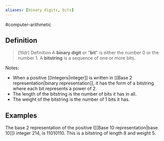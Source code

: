 ```yaml
---
aliases: [binary digits, bits]
--- 
```


#computer-arithmetic 
## Definition 

> [!tldr] Definition
> A **binary digit** or "**bit**" is either the number $0$ or the number $1$. A **bitstring** is a sequence of one or more bits.  

Notes: 
- When a positive [[Integers|integer]] is written in [[Base 2 representation|binary representation]], it has the form of a bitstring where each bit represents a power of 2. 
- The length of the bitstring is the number of bits it has in all. 
- The weight of the bitstring is the number of $1$ bits it has. 
## Examples 

The base 2 representation of the positive ([[Base 10 representation|base 10]]) integer $214$, is $11010110$. This is a bitstring of length 8 and weight 5. 

